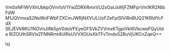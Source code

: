 Vm0xNFlWVXhUbkpOVm1oV1YwZDRXRmxVU2xOalJsWjFZMFprVm1KR2NIbFdW
M1JQVmxaS2NsWnFWbFZXCmJWRjNXVlJLUzFZeFpISlViRnBUQ21KRldYcFdX
SEJEVkRKU1NGVnJiRk5pV0doVFEyeGFSVkZVVmxKTgpiVkl6VkcweFQyUlda
RlZOUlhSRVlsZFNNRmt4UlRsUVVXOUxXbTFvTmdvS2RuVjUKCnZqeQ==

lxj